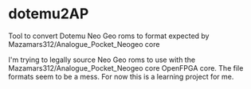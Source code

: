 # dotemu2AP
Tool to convert Dotemu Neo Geo roms to format expected by Mazamars312/Analogue_Pocket_Neogeo core

I'm trying to legally source Neo Geo roms to use with the Mazamars312/Analogue_Pocket_Neogeo core OpenFPGA core. The file formats seem to be a mess. For now this is a learning project for me.
